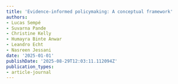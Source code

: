 ```yaml
---
title: 'Evidence-informed policymaking: A conceptual framework'
authors:
- Lucas Sempé
- Suvarna Pande
- Christine Kelly
- Humayra Binte Anwar
- Leandro Echt
- Nasreen Jessani
date: '2025-01-01'
publishDate: '2025-08-29T12:03:11.112094Z'
publication_types:
- article-journal
---
```

